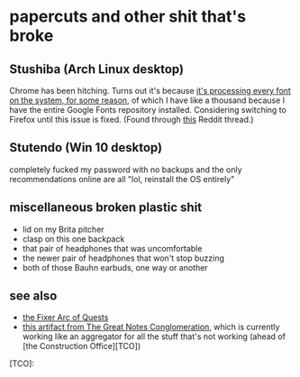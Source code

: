 # papercuts and other shit that's broke

## Stushiba (Arch Linux desktop)

Chrome has been hitching. Turns out it's because [it's processing every font on the system, for some reason](https://bugs.chromium.org/p/chromium/issues/detail?id=904994), of which I have like a thousand because I have the entire Google Fonts repository installed. Considering switching to Firefox until this issue is fixed. (Found through [this](https://www.reddit.com/r/archlinux/comments/9wnur4/chromium_and_googlechrome_lag_problem/) Reddit thread.)

## Stutendo (Win 10 desktop)

completely fucked my password with no backups and the only recommendations online are all "lol, reinstall the OS entirely"

## miscellaneous broken plastic shit

- lid on my Brita pitcher
- clasp on this one backpack
- that pair of headphones that was uncomfortable
- the newer pair of headphones that won't stop buzzing
- both of those Bauhn earbuds, one way or another

## see also

- [the Fixer Arc of Quests][Fixer Arc]
- [this artifact from The Great Notes Conglomeration][GYST], which is currently working like an aggregator for all the stuff that's not working (ahead of [the Construction Office][TCO])

[Fixer Arc]: 33bcb20b-5d20-42e5-8eba-15541882e48a.md
[GYST]: 1da0f61f-c2bb-4b9d-99da-e3f07e18556a.md
[TCO]: 
